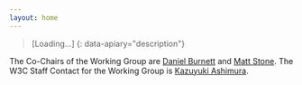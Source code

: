 ```yaml
---
layout: home
---
```

> [Loading…]
{: data-apiary="description"}


The Co-Chairs of the Working Group are [Daniel Burnett](mailto:daniel.burnett@consensys.net) and [Matt Stone](mailto:mstone@stonecover.com). The W3C Staff Contact for the Working Group is [Kazuyuki Ashimura](mailto:ashimura@w3.org).


